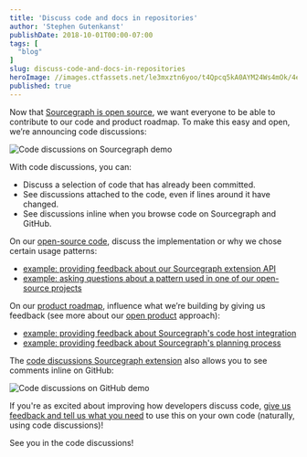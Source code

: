 ```yaml
---
title: 'Discuss code and docs in repositories'
author: 'Stephen Gutenkanst'
publishDate: 2018-10-01T00:00-07:00
tags: [
  "blog"
]
slug: discuss-code-and-docs-in-repositories
heroImage: //images.ctfassets.net/le3mxztn6yoo/t4Qpcq5kA0AYM24Ws4mOk/4edf5502a936bbec90c262fa00355aed/sourcegraph-mark.png
published: true
---
```


Now that [Sourcegraph is open source](https://about.sourcegraph.com/blog/sourcegraph-is-now-open-source/), we want everyone to be able to contribute to our code and product roadmap. To make this easy and open, we’re announcing code discussions:

![Code discussions on Sourcegraph demo](https://storage.googleapis.com/github-com-sourcegraph-about-content/code-discussions/code-discussions-on-sourcegraph.gif)

With code discussions, you can:

- Discuss a selection of code that has already been committed.
- See discussions attached to the code, even if lines around it have changed.
- See discussions inline when you browse code on Sourcegraph and GitHub.

On our [open-source code](https://sourcegraph.com/github.com/sourcegraph/sourcegraph), discuss the implementation or why we chose certain usage patterns:

- [example: providing feedback about our Sourcegraph extension API](https://sourcegraph.com/github.com/sourcegraph/sourcegraph-extension-api/-/blob/src/sourcegraph.d.ts#L1-2&tab=discussions&threadID=28)
- [example: asking questions about a pattern used in one of our open-source projects](https://sourcegraph.com/github.com/sourcegraph/sourcegraph-extension-api/-/blob/src/util.ts#L1-5&tab=discussions&threadID=29)

On our [product roadmap](https://sourcegraph.com/github.com/sourcegraph/about), influence what we’re building by giving us feedback (see more about our [open product](about-repository.md) approach):

- [example: providing feedback about Sourcegraph's code host integration](https://sourcegraph.com/github.com/sourcegraph/about/-/blob/projects/sourcegraph-for-gitlab.md?view=code#L26-29&tab=discussions&threadID=27)
- [example: providing feedback about Sourcegraph's planning process](https://sourcegraph.com/github.com/sourcegraph/about/-/blob/README.md?view=code#tab=discussions&threadID=26)

The [code discussions Sourcegraph extension](https://sourcegraph.com/extensions/sourcegraph/code-discussions) also allows you to see comments inline on GitHub:

![Code discussions on GitHub demo](https://storage.googleapis.com/github-com-sourcegraph-about-content/code-discussions/code-discussions-github-demo.gif)

If you're as excited about improving how developers discuss code, [give us feedback and tell us what you need](https://sourcegraph.com/github.com/sourcegraph/about/-/blob/projects/code-discussions-future.md) to use this on your own code (naturally, using code discussions)!

See you in the code discussions!
